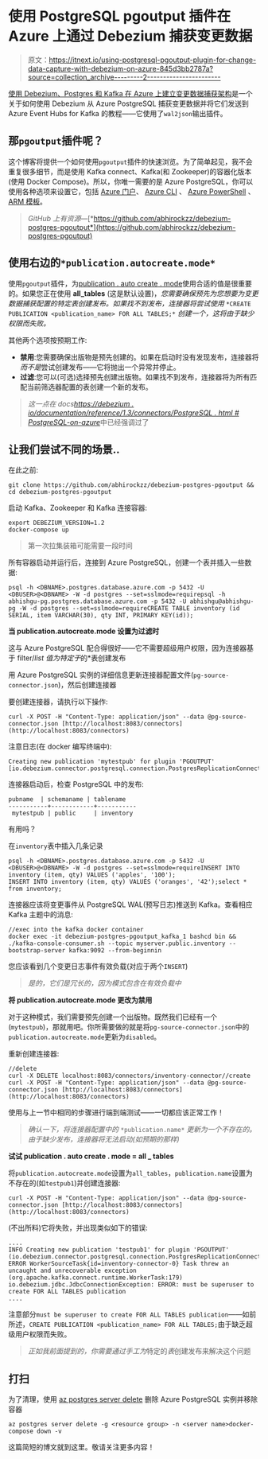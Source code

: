 # 使用 PostgreSQL pgoutput 插件在 Azure 上通过 Debezium 捕获变更数据

> 原文：<https://itnext.io/using-postgresql-pgoutput-plugin-for-change-data-capture-with-debezium-on-azure-845d3bb2787a?source=collection_archive---------2----------------------->

[使用 Debezium、Postgres 和 Kafka 在 Azure 上建立变更数据捕获架构](https://dev.to/azure/tutorial-set-up-a-change-data-capture-architecture-on-azure-using-debezium-postgres-and-kafka-49h6)是一个关于如何使用 Debezium 从 Azure PostgreSQL 捕获变更数据并将它们发送到 Azure Event Hubs for Kafka 的教程——它使用了`wal2json`输出插件。

## 那`pgoutput`插件呢？

这个博客将提供一个如何使用`pgoutput`插件的快速浏览。为了简单起见，我不会重复很多细节，而是使用 Kafka connect、Kafka(和 Zookeeper)的容器化版本(使用 Docker Compose)。所以，你唯一需要的是 Azure PostgreSQL，你可以使用各种选项来设置它，包括 [Azure 门户](https://docs.microsoft.com/azure/postgresql/quickstart-create-server-database-portal?WT.mc_id=medium-blog-abhishgu)、 [Azure CLI](https://docs.microsoft.com/azure/postgresql/quickstart-create-server-database-azure-cli?WT.mc_id=medium-blog-abhishgu) 、 [Azure PowerShell](https://docs.microsoft.com/azure/postgresql/quickstart-create-postgresql-server-database-using-azure-powershell?WT.mc_id=medium-blog-abhishgu) 、 [ARM 模板](https://docs.microsoft.com/azure/postgresql/quickstart-create-postgresql-server-database-using-arm-template?tabs=azure-portal&WT.mc_id=medium-blog-abhishgu)。

> *GitHub 上有资源—*[*https://github.com/abhirockzz/debezium-postgres-pgoutput*](https://github.com/abhirockzz/debezium-postgres-pgoutput)

## 使用右边的`*publication.autocreate.mode*`

使用`pgoutput`插件，为[publication . auto create . mode](https://debezium.io/documentation/reference/connectors/postgresql.html#postgresql-publication-autocreate-mode)使用合适的值是很重要的。如果您正在使用 **all_tables** (这是默认设置)，*您需要确保预先为您想要为变更数据捕获配置的特定表创建发布。如果找不到发布，连接器将尝试使用* `*CREATE PUBLICATION <publication_name> FOR ALL TABLES;*` *创建一个，这将由于缺少权限而失败。*

其他两个选项按预期工作:

*   **禁用**:您需要确保出版物是预先创建的。如果在启动时没有发现发布，连接器将*而不是*尝试创建发布——它将抛出一个异常并停止。
*   **过滤**:您可以(可选)选择预先创建出版物。如果找不到发布，连接器将为所有匹配当前筛选器配置的表创建一个新的发布。

> *这一点在 docs*[*https://debezium . io/documentation/reference/1.3/connectors/PostgreSQL . html # PostgreSQL-on-azure*](https://debezium.io/documentation/reference/1.3/connectors/postgresql.html#postgresql-on-azure)中已经强调过了

## 让我们尝试不同的场景..

在此之前:

```
git clone https://github.com/abhirockzz/debezium-postgres-pgoutput && cd debezium-postgres-pgoutput
```

启动 Kafka、Zookeeper 和 Kafka 连接容器:

```
export DEBEZIUM_VERSION=1.2
docker-compose up
```

> 第一次拉集装箱可能需要一段时间

所有容器启动并运行后，连接到 Azure PostgreSQL，创建一个表并插入一些数据:

```
psql -h <DBNAME>.postgres.database.azure.com -p 5432 -U <DBUSER>@<DBNAME> -W -d postgres --set=sslmode=requirepsql -h abhishgu-pg.postgres.database.azure.com -p 5432 -U abhishgu@abhishgu-pg -W -d postgres --set=sslmode=requireCREATE TABLE inventory (id SERIAL, item VARCHAR(30), qty INT, PRIMARY KEY(id));
```

**当 publication.autocreate.mode 设置为过滤时**

这与 Azure PostgreSQL 配合得很好——它不需要超级用户权限，因为连接器基于 filter/*list 值为特定于*的*表创建发布

用 Azure PostgreSQL 实例的详细信息更新连接器配置文件(`pg-source-connector.json`)，然后创建连接器

要创建连接器，请执行以下操作:

```
curl -X POST -H "Content-Type: application/json" --data @pg-source-connector.json [http://localhost:8083/connectors](http://localhost:8083/connectors)
```

注意日志(在 docker 编写终端中):

```
Creating new publication 'mytestpub' for plugin 'PGOUTPUT'   [io.debezium.connector.postgresql.connection.PostgresReplicationConnection]
```

连接器启动后，检查 PostgreSQL 中的发布:

```
pubname  | schemaname | tablename 
-----------+------------+-----------
 mytestpub | public     | inventory
```

有用吗？

在`inventory`表中插入几条记录

```
psql -h <DBNAME>.postgres.database.azure.com -p 5432 -U <DBUSER>@<DBNAME> -W -d postgres --set=sslmode=requireINSERT INTO inventory (item, qty) VALUES ('apples', '100');
INSERT INTO inventory (item, qty) VALUES ('oranges', '42');select * from inventory;
```

连接器应该将变更事件从 PostgreSQL WAL(预写日志)推送到 Kafka。查看相应 Kafka 主题中的消息:

```
//exec into the kafka docker container
docker exec -it debezium-postgres-pgoutput_kafka_1 bashcd bin && ./kafka-console-consumer.sh --topic myserver.public.inventory --bootstrap-server kafka:9092 --from-beginnin
```

您应该看到几个变更日志事件有效负载(对应于两个`INSERT`)

> *是的，它们是冗长的，因为模式包含在有效负载中*

**将 publication.autocreate.mode 更改为禁用**

对于这种模式，我们需要预先创建一个出版物。既然我们已经有一个(`mytestpub`)，那就用吧。你所需要做的就是将`pg-source-connector.json`中的`publication.autocreate.mode`更新为`disabled`。

重新创建连接器:

```
//delete
curl -X DELETE localhost:8083/connectors/inventory-connector//create
curl -X POST -H "Content-Type: application/json" --data @pg-source-connector.json [http://localhost:8083/connectors](http://localhost:8083/connectors)
```

使用与上一节中相同的步骤进行端到端测试——一切都应该正常工作！

> *确认一下，将连接器配置中的* `*publication.name*` *更新为一个不存在的。由于缺少发布，连接器将无法启动(如预期的那样)*

**试试 publication . auto create . mode = all _ tables**

将`publication.autocreate.mode`设置为`all_tables`，`publication.name`设置为不存在的(如`testpub1`)并创建连接器:

```
curl -X POST -H "Content-Type: application/json" --data @pg-source-connector.json [http://localhost:8083/connectors](http://localhost:8083/connectors)
```

(不出所料)它将失败，并出现类似如下的错误:

```
....
INFO Creating new publication 'testpub1' for plugin 'PGOUTPUT' (io.debezium.connector.postgresql.connection.PostgresReplicationConnection:127)
ERROR WorkerSourceTask{id=inventory-connector-0} Task threw an uncaught and unrecoverable exception (org.apache.kafka.connect.runtime.WorkerTask:179)
io.debezium.jdbc.JdbcConnectionException: ERROR: must be superuser to create FOR ALL TABLES publication
....
```

注意部分`must be superuser to create FOR ALL TABLES publication`——如前所述，`CREATE PUBLICATION <publication_name> FOR ALL TABLES;`由于缺乏超级用户权限而失败。

> *正如我前面提到的，你需要通过手工为*特定的*表*创建发布来解决这个问题

## 打扫

为了清理，使用 [az postgres server delete](https://docs.microsoft.com/cli/azure/postgres/server?view=azure-cli-latest&WT.mc_id=medium-blog-abhishgu#az-postgres-server-delete) 删除 Azure PostgreSQL 实例并移除容器

```
az postgres server delete -g <resource group> -n <server name>docker-compose down -v
```

这篇简短的博文就到这里。敬请关注更多内容！